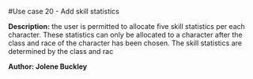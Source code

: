 #Use case 20 -  Add skill statistics

**Description:**  the user is permitted to allocate five skill statistics per each character. These statistics can only be allocated to a character after the class and race of the character has been chosen. The skill statistics are determined by the class and rac
 
**Author: Jolene Buckley**